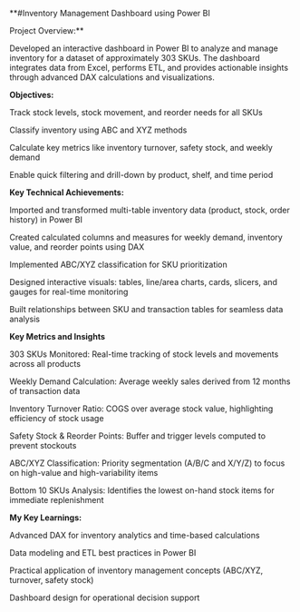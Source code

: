**#Inventory Management Dashboard using Power BI

Project Overview:**

Developed an interactive dashboard in Power BI to analyze and manage inventory for a dataset of approximately 303 SKUs. The dashboard integrates data from Excel, performs ETL, and provides actionable insights through advanced DAX calculations and visualizations.

**Objectives:**

Track stock levels, stock movement, and reorder needs for all SKUs

Classify inventory using ABC and XYZ methods

Calculate key metrics like inventory turnover, safety stock, and weekly demand

Enable quick filtering and drill-down by product, shelf, and time period

**Key Technical Achievements:**

Imported and transformed multi-table inventory data (product, stock, order history) in Power BI

Created calculated columns and measures for weekly demand, inventory value, and reorder points using DAX

Implemented ABC/XYZ classification for SKU prioritization

Designed interactive visuals: tables, line/area charts, cards, slicers, and gauges for real-time monitoring

Built relationships between SKU and transaction tables for seamless data analysis

**Key Metrics and Insights**

303 SKUs Monitored: Real-time tracking of stock levels and movements across all products

Weekly Demand Calculation: Average weekly sales derived from 12 months of transaction data

Inventory Turnover Ratio: COGS over average stock value, highlighting efficiency of stock usage

Safety Stock & Reorder Points: Buffer and trigger levels computed to prevent stockouts

ABC/XYZ Classification: Priority segmentation (A/B/C and X/Y/Z) to focus on high-value and high-variability items

Bottom 10 SKUs Analysis: Identifies the lowest on-hand stock items for immediate replenishment

**My Key Learnings:**

Advanced DAX for inventory analytics and time-based calculations

Data modeling and ETL best practices in Power BI

Practical application of inventory management concepts (ABC/XYZ, turnover, safety stock)

Dashboard design for operational decision support

